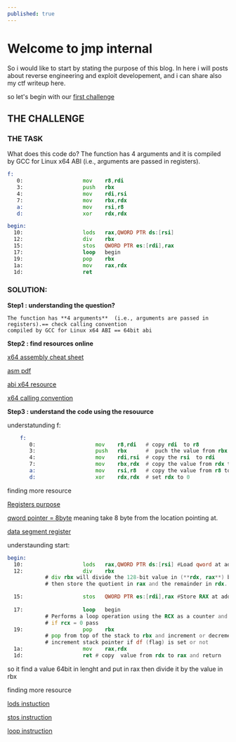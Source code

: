 ```yaml
---
published: true
---
```

# Welcome to jmp internal 

So i would like to start by stating the purpose of this blog. In here i will posts about reverse engineering and exploit developement, and i can share also my ctf writeup here.

so let's begin with our [first challenge](https://challenges.re/1/)

## THE CHALLENGE


### THE TASK
What does this code do? The function has 4 arguments and it is compiled by GCC for Linux x64 ABI (i.e., arguments are passed in registers).
```asm
f:
   0:                   mov    r8,rdi
   3:                   push   rbx
   4:                   mov    rdi,rsi
   7:                   mov    rbx,rdx
   a:                   mov    rsi,r8
   d:                   xor    rdx,rdx

begin:
  10:                   lods   rax,QWORD PTR ds:[rsi]
  12:                   div    rbx
  15:                   stos   QWORD PTR es:[rdi],rax
  17:                   loop   begin
  19:                   pop    rbx
  1a:                   mov    rax,rdx
  1d:                   ret
```

### SOLUTION: 

**Step1 : understanding the question?**

	The function has **4 arguments**  (i.e., arguments are passed in registers).== check calling convention
    compiled by GCC for Linux x64 ABI == 64bit abi
    
    
**Step2 : find resources  online** 
	
[x64 assembly cheat sheet](https://cs.brown.edu/courses/cs033/docs/guides/x64_cheatsheet.pdf)
    
[asm pdf](http://www.lacl.fr/tan/asm)

[abi x64  resource](https://web.archive.org/web/20160801075146/http://www.x86-64.org/documentation/abi.pdf)

[x64 calling convention](https://www.ired.team/miscellaneous-reversing-forensics/windows-kernel-internals/linux-x64-calling-convention-stack-frame)
    
**Step3 : understand the code using the resouurce**
	
understatunding f:
  	
```asm
    f:
       0:                   mov    r8,rdi 	# copy rdi  to r8 
       3:                   push   rbx 		#  puch the value from rbx to the stack
       4:                   mov    rdi,rsi 	# copy the rsi  to rdi 
       7:                   mov    rbx,rdx  # copy the value from rdx to rbx 
       a:                   mov    rsi,r8 	# copy the value from r8 to rsi 
       d:                   xor    rdx,rdx 	# set rdx to 0
```

finding more resource

[Registers purpose](http://6.s081.scripts.mit.edu/sp18/x86-64-architecture-guide.html)

[qword pointer = 8byte](https://stackoverflow.com/questions/31211561/what-does-qword-ptr-hexvalue-mean-without-a-base-register) meaning take 8 byte from the location pointing at.

[data segment register](https://www.tek-tips.com/viewthread.cfm?qid=717198)



understaunding start:
```asm
begin:
  10:                   lods   rax,QWORD PTR ds:[rsi] #Load qword at address RSI into RAX.
  12:                   div    rbx 
  			# div rbx will divide the 128-bit value in (**rdx, rax**) by **rbx**
            # then store the quotient in rax and the remainder in rdx.

  15:                   stos   QWORD PTR es:[rdi],rax #Store RAX at address RDI 
  
  17:                   loop   begin 
  			# Performs a loop operation using the RCX as a counter and keep decrimenting it 
  			# if rcx = 0 pass
  19:                   pop    rbx 
  			# pop from top of the stack to rbx and increment or decrement 
  			# increment stack pointer if df (flag) is set or not
  1a:                   mov    rax,rdx
  1d:                   ret # copy  value from rdx to rax and return
```



so it find a value 64bit in lenght  and put in rax then divide it by the value in rbx 


finding more resource

[lods instuction](https://www.felixcloutier.com/x86/lods:lodsb:lodsw:lodsd:lodsq)

[stos instruction](https://www.felixcloutier.com/x86/stos:stosb:stosw:stosd:stosq)

[loop instruction](https://www.felixcloutier.com/x86/loop:loopcc)
